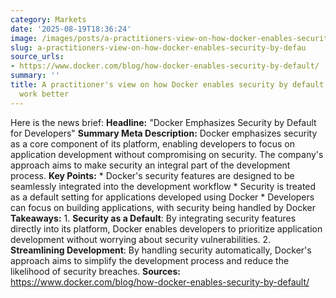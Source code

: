 ```yaml
---
category: Markets
date: '2025-08-19T18:36:24'
image: /images/posts/a-practitioners-view-on-how-docker-enables-security-by-defau.png
slug: a-practitioners-view-on-how-docker-enables-security-by-defau
source_urls:
- https://www.docker.com/blog/how-docker-enables-security-by-default/
summary: ''
title: A practitioner's view on how Docker enables security by default and makes developers
  work better
---
```


Here is the news brief:  **Headline:** "Docker Emphasizes Security by Default for Developers"  **Summary Meta Description:** Docker emphasizes security as a core component of its platform, enabling developers to focus on application development without compromising on security. The company's approach aims to make security an integral part of the development process.  **Key Points:**  * Docker's security features are designed to be seamlessly integrated into the development workflow * Security is treated as a default setting for applications developed using Docker * Developers can focus on building applications, with security being handled by Docker  **Takeaways:**  1. **Security as a Default**: By integrating security features directly into its platform, Docker enables developers to prioritize application development without worrying about security vulnerabilities. 2. **Streamlining Development**: By handling security automatically, Docker's approach aims to simplify the development process and reduce the likelihood of security breaches.  **Sources:** https://www.docker.com/blog/how-docker-enables-security-by-default/